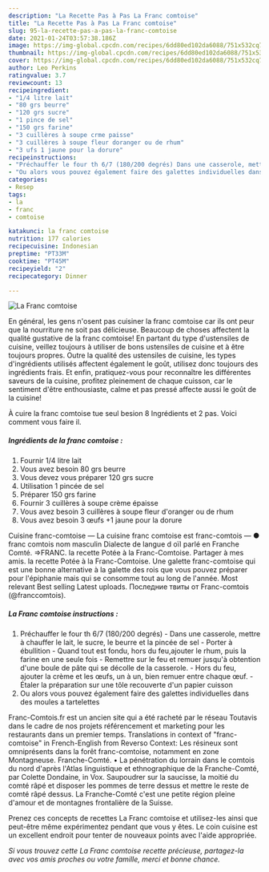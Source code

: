 ```yaml
---
description: "La Recette Pas à Pas La Franc comtoise"
title: "La Recette Pas à Pas La Franc comtoise"
slug: 95-la-recette-pas-a-pas-la-franc-comtoise
date: 2021-01-24T03:57:38.186Z
image: https://img-global.cpcdn.com/recipes/6dd80ed102da6088/751x532cq70/la-franc-comtoise-photo-principale-de-la-recette.jpg
thumbnail: https://img-global.cpcdn.com/recipes/6dd80ed102da6088/751x532cq70/la-franc-comtoise-photo-principale-de-la-recette.jpg
cover: https://img-global.cpcdn.com/recipes/6dd80ed102da6088/751x532cq70/la-franc-comtoise-photo-principale-de-la-recette.jpg
author: Leo Perkins
ratingvalue: 3.7
reviewcount: 13
recipeingredient:
- "1/4 litre lait"
- "80 grs beurre"
- "120 grs sucre"
- "1 pince de sel"
- "150 grs farine"
- "3 cuillères à soupe crme paisse"
- "3 cuillères à soupe fleur doranger ou de rhum"
- "3 ufs 1 jaune pour la dorure"
recipeinstructions:
- "Préchauffer le four th 6/7 (180/200 degrés) Dans une casserole, mettre à chauffer le lait, le sucre, le beurre et la pincée de sel Porter à ébullition  Quand tout est fondu, hors du feu,ajouter le rhum, puis la farine en une seule fois Remettre sur le feu et remuer jusqu&#39;à obtention d&#39;une boule de pâte qui se décolle de la casserole. Hors du feu, ajouter la crème et les œufs, un à un, bien remuer entre chaque œuf. Étaler la préparation sur une tôle recouverte d&#39;un papier cuisson"
- "Ou alors vous pouvez également faire des galettes individuelles dans des moules a tartelettes"
categories:
- Resep
tags:
- la
- franc
- comtoise

katakunci: la franc comtoise 
nutrition: 177 calories
recipecuisine: Indonesian
preptime: "PT33M"
cooktime: "PT45M"
recipeyield: "2"
recipecategory: Dinner

---
```



![La Franc comtoise](https://img-global.cpcdn.com/recipes/6dd80ed102da6088/751x532cq70/la-franc-comtoise-photo-principale-de-la-recette.jpg)

En général, les gens n'osent pas cuisiner la franc comtoise car ils ont peur que la nourriture ne soit pas délicieuse. Beaucoup de choses affectent la qualité gustative de la franc comtoise! En partant du type d'ustensiles de cuisine, veillez toujours à utiliser de bons ustensiles de cuisine et à être toujours propres. Outre la qualité des ustensiles de cuisine, les types d'ingrédients utilisés affectent également le goût, utilisez donc toujours des ingrédients frais. Et enfin, pratiquez-vous pour reconnaître les différentes saveurs de la cuisine, profitez pleinement de chaque cuisson, car le sentiment d'être enthousiaste, calme et pas pressé affecte aussi le goût de la cuisine!

<!--inarticleads1-->

À cuire la franc comtoise tue seul besion 8 Ingrédients et 2 pas. Voici comment vous faire il.

##### Ingrédients de la franc comtoise :

1. Fournir 1/4 litre lait
1. Vous avez besoin 80 grs beurre
1. Vous devez vous préparer 120 grs sucre
1. Utilisation 1 pincée de sel
1. Préparer 150 grs farine
1. Fournir 3 cuillères à soupe crème épaisse
1. Vous avez besoin 3 cuillères à soupe fleur d&#39;oranger ou de rhum
1. Vous avez besoin 3 œufs +1 jaune pour la dorure


Cuisine franc-comtoise — La cuisine franc comtoise est franc-comtois — ● franc comtois nom masculin Dialecte de langue d oïl parlé en Franche Comté. ⇒FRANC. la recette Potée à la Franc-Comtoise. Partager à mes amis. la recette Potée à la Franc-Comtoise. Une galette franc-comtoise qui est une bonne alternative à la galette des rois que vous pouvez préparer pour l&#39;épiphanie mais qui se consomme tout au long de l&#39;année. Most relevant Best selling Latest uploads. Последние твиты от Franc-comtois (@franccomtois). 

<!--inarticleads2-->

##### La Franc comtoise instructions :

1. Préchauffer le four th 6/7 (180/200 degrés) - Dans une casserole, mettre à chauffer le lait, le sucre, le beurre et la pincée de sel - Porter à ébullition  - Quand tout est fondu, hors du feu,ajouter le rhum, puis la farine en une seule fois - Remettre sur le feu et remuer jusqu&#39;à obtention d&#39;une boule de pâte qui se décolle de la casserole. - Hors du feu, ajouter la crème et les œufs, un à un, bien remuer entre chaque œuf. - Étaler la préparation sur une tôle recouverte d&#39;un papier cuisson
1. Ou alors vous pouvez également faire des galettes individuelles dans des moules a tartelettes


Franc-Comtois.fr est un ancien site qui a été racheté par le réseau Toutavis dans le cadre de nos projets référencement et marketing pour les restaurants dans un premier temps. Translations in context of &#34;franc-comtoise&#34; in French-English from Reverso Context: Les résineux sont omniprésents dans la forêt franc-comtoise, notamment en zone Montagneuse. Franche-Comté. • La pénétration du lorrain dans le comtois du nord d&#39;après l&#39;Atlas linguistique et ethnographique de la Franche-Comté, par Colette Dondaine, in Vox. Saupoudrer sur la saucisse, la moitié du comté râpé et disposer les pommes de terre dessus et mettre le reste de comté râpé dessus. La Franche-Comté c&#39;est une petite région pleine d&#39;amour et de montagnes frontalière de la Suisse. 

<!--inarticleads1-->

<p>
Prenez ces concepts de recettes La Franc comtoise et utilisez-les ainsi que peut-être même expérimentez pendant que vous y êtes. Le coin cuisine est un excellent endroit pour tenter de nouveaux points avec l'aide appropriée.
</p>

<p>
<i>Si vous trouvez cette La Franc comtoise recette précieuse, partagez-la avec vos amis proches ou votre famille, merci et bonne chance.</i>
</p>

